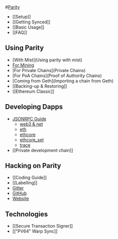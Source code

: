 #[Parity](Home)
- [[Setup]]
- [[Getting Synced]]
- [[Basic Usage]]
- [[FAQ]]

## Using Parity
- [With Mist](Using parity with mist)
- [For Mining](Mining)
- [For Private Chains](Private Chains)
- [For PoA Chains](Proof of Authority Chains)
- [Coming from Geth](Importing a chain from Geth)
- [[Backing-up & Restoring]]
- [[Ethereum Classic]]

## Developing Dapps
- [JSONRPC Guide](JSONRPC)
  - [web3 & net](JSONRPC-web3-and-net-modules)
  - [eth](JSONRPC-eth-module)
  - [ethcore](JSONRPC-ethcore-module)
  - [ethcore_set](JSONRPC-ethcore_set-module)
  - [trace](JSONRPC-trace-module)
- [[Private development chain]]

## Hacking on Parity
- [[Coding Guide]]
- [[Labelling]]
- [Gitter](https://gitter.im/ethcore/parity)
- [GitHub](https://github.com/ethcore/parity)
- [Website](https://parity.io)

## Technologies
- [[Secure Transaction Signer]]
- [["PV64" Warp Sync]]